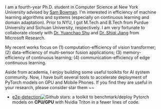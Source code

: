 I am a fourth-year Ph.D. student in Computer Science at New York University advised by [Sam Bowman](https://cims.nyu.edu/~sbowman/). I'm interested in efficiency of machine learning algorithms and systems (especially on continuous learning and domain adaptation). Prior to NYU, I got M.Tech and B.Tech from Purdue University and Sichuan University, respectively. I am very fortunate to collaborate closely with [Dr. Yuanchao Shu](yshu.org) and [Dr. Shiqi Jiang](https://chrisplus.me/) from Microsoft Research. 

My recent works focus on (1) computation-efficiency of vision transformer; (2) data-efficiency of multi-sensor fusion applications; (3) memory-efficiency of continuous learning; (4) communication-efficiency of edge continuous learning.

Aside from academia, I enjoy building some useful toolkits for AI system community. Now, I have built several tools to accelerate deployment of PyTorch models on GPU and Mobile Phones. If you find they are useful in your research, please consider star them ~~
- [e2e-detection](https://github.com/efficient-edge/e2e-detection)![Github stars](https://img.shields.io/github/stars/efficient-edge/e2e-detection.svg): a toolkit to benchmark/deploy Pytorch models on __CPU/GPU__ with Nvidia Triton in a fewer lines of code. 
<!-- - Cheetah [[Github](https://github.com/efficient-edge/Cheetah)] ![Github stars](https://img.shields.io/github/stars/efficient-edge/Cheetah.svg): benchmark/deploy/optimize PyTorch vision transformer models on __Android devices__ with Alibaba MNN in a fewer lines of code.  -->
